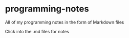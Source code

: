 # programming-notes
All of my programming notes in the form of Markdown files

Click into the .md files for notes

